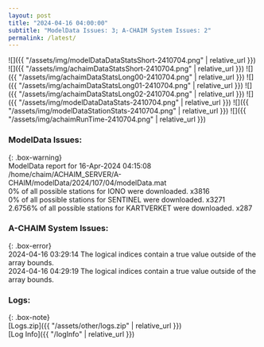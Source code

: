 ```yaml
---
layout: post
title: "2024-04-16 04:00:00"
subtitle: "ModelData Issues: 3; A-CHAIM System Issues: 2"
permalink: /latest/
---
```


![]({{ "/assets/img/modelDataDataStatsShort-2410704.png" | relative_url }})
![]({{ "/assets/img/achaimDataStatsShort-2410704.png" | relative_url }})
![]({{ "/assets/img/achaimDataStatsLong00-2410704.png" | relative_url }})
![]({{ "/assets/img/achaimDataStatsLong01-2410704.png" | relative_url }})
![]({{ "/assets/img/achaimDataStatsLong02-2410704.png" | relative_url }})
![]({{ "/assets/img/modelDataDataStats-2410704.png" | relative_url }})
![]({{ "/assets/img/modelDataStationStats-2410704.png" | relative_url }})
![]({{ "/assets/img/achaimRunTime-2410704.png" | relative_url }})


### ModelData Issues:  
  
{: .box-warning}  
 ModelData report for 16-Apr-2024 04:15:08   
 /home/chaim/ACHAIM_SERVER/A-CHAIM/modelData/2024/107/04/modelData.mat   
 0% of all possible stations for IONO were downloaded. x3816   
 0% of all possible stations for SENTINEL were downloaded. x3271   
 2.6756% of all possible stations for KARTVERKET were downloaded. x287   
  
### A-CHAIM System Issues:  
  
{: .box-error}  
2024-04-16 03:29:14 The logical indices contain a true value outside of the array bounds.  
2024-04-16 04:29:19 The logical indices contain a true value outside of the array bounds.  

### Logs:  
  
{: .box-note}  
[Logs.zip]({{ "/assets/other/logs.zip" | relative_url }})  
[Log Info]({{ "/logInfo" | relative_url }})  
